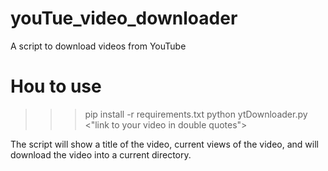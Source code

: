 # youTue_video_downloader
A script to download videos from YouTube

# Hou to use
>>>pip install -r requirements.txt
>>>python ytDownloader.py <"link to your video in double quotes">

The script will show a title of the video,
current views of the video,
and will download the video into a current directory.
